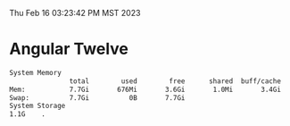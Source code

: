 Thu Feb 16 03:23:42 PM MST 2023

# Angular Twelve

```bash
System Memory
               total        used        free      shared  buff/cache   available
Mem:           7.7Gi       676Mi       3.6Gi       1.0Mi       3.4Gi       6.7Gi
Swap:          7.7Gi          0B       7.7Gi
System Storage
1.1G	.
```
